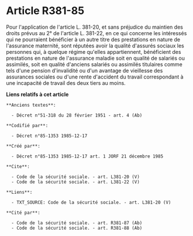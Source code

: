 # Article R381-85

Pour l'application de l'article L. 381-20, et sans préjudice du maintien des droits prévus au 2° de l'article L. 381-22, en
ce qui concerne les intéressés qui ne pourraient bénéficier à un autre titre des prestations en nature de l'assurance
maternité, sont réputées avoir la qualité d'assurés sociaux les personnes qui, à quelque régime qu'elles appartiennent,
bénéficient des prestations en nature de l'assurance maladie soit en qualité de salariés ou assimilés, soit en qualité
d'anciens salariés ou assimilés titulaires comme tels d'une pension d'invalidité ou d'un avantage de vieillesse des
assurances sociales ou d'une rente d'accident du travail correspondant à une incapacité de travail des deux tiers au moins.

**Liens relatifs à cet article**

	**Anciens textes**:

	  - Décret n°51-318 du 28 février 1951 - art. 4 (Ab)

	**Codifié par**:

	  - Décret n°85-1353 1985-12-17

	**Créé par**:

	  - Décret n°85-1353 1985-12-17 art. 1 JORF 21 décembre 1985

	**Cite**:

	  - Code de la sécurité sociale. - art. L381-20 (V)
	  - Code de la sécurité sociale. - art. L381-22 (V)

	**Liens**:

	  - TXT_SOURCE: Code de la sécurité sociale. - art. L381-20 (V)

	**Cité par**:

	  - Code de la sécurité sociale. - art. R381-87 (Ab)
	  - Code de la sécurité sociale. - art. R381-88 (Ab)
